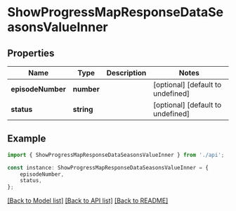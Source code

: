 # ShowProgressMapResponseDataSeasonsValueInner


## Properties

Name | Type | Description | Notes
------------ | ------------- | ------------- | -------------
**episodeNumber** | **number** |  | [optional] [default to undefined]
**status** | **string** |  | [optional] [default to undefined]

## Example

```typescript
import { ShowProgressMapResponseDataSeasonsValueInner } from './api';

const instance: ShowProgressMapResponseDataSeasonsValueInner = {
    episodeNumber,
    status,
};
```

[[Back to Model list]](../README.md#documentation-for-models) [[Back to API list]](../README.md#documentation-for-api-endpoints) [[Back to README]](../README.md)
